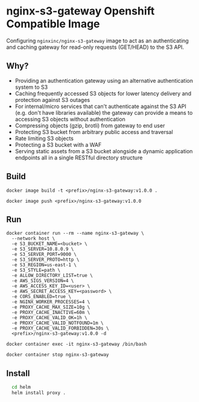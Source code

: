 # nginx-s3-gateway Openshift Compatible Image

Configuring `nginxinc/nginx-s3-gateway` image to act as an authenticating and caching gateway for read-only requests (GET/HEAD) to the S3 API.

## Why?

* Providing an authentication gateway using an alternative authentication system to S3
* Caching frequently accessed S3 objects for lower latency delivery and protection against S3 outages
* For internal/micro services that can't authenticate against the S3 API (e.g. don't have libraries available) the gateway can provide a means to accessing S3 objects without authentication
* Compressing objects (gzip, brotli) from gateway to end user
* Protecting S3 bucket from arbitrary public access and traversal
* Rate limiting S3 objects
* Protecting a S3 bucket with a WAF
* Serving static assets from a S3 bucket alongside a dynamic application endpoints all in a single RESTful directory structure

## Build

```
docker image build -t <prefix>/nginx-s3-gateway:v1.0.0 .
```

```
docker image push <prefix>/nginx-s3-gateway:v1.0.0
```

## Run

```
docker container run --rm --name nginx-s3-gateway \
  --network host \
  -e S3_BUCKET_NAME=<bucket> \
  -e S3_SERVER=10.8.0.9 \
  -e S3_SERVER_PORT=9000 \
  -e S3_SERVER_PROTO=http \
  -e S3_REGION=us-east-1 \
  -e S3_STYLE=path \
  -e ALLOW_DIRECTORY_LIST=true \
  -e AWS_SIGS_VERSION=4 \
  -e AWS_ACCESS_KEY_ID=<user> \
  -e AWS_SECRET_ACCESS_KEY=<password> \
  -e CORS_ENABLED=true \
  -e NGINX_WORKER_PROCESSES=4 \
  -e PROXY_CACHE_MAX_SIZE=10g \
  -e PROXY_CACHE_INACTIVE=60m \
  -e PROXY_CACHE_VALID_OK=1h \
  -e PROXY_CACHE_VALID_NOTFOUND=1m \
  -e PROXY_CACHE_VALID_FORBIDDEN=30s \
  <prefix>/nginx-s3-gateway:v1.0.0 -d
```

```
docker container exec -it nginx-s3-gateway /bin/bash
```

```
docker container stop nginx-s3-gateway
```

## Install

```bash
  cd helm
  helm install proxy .
```